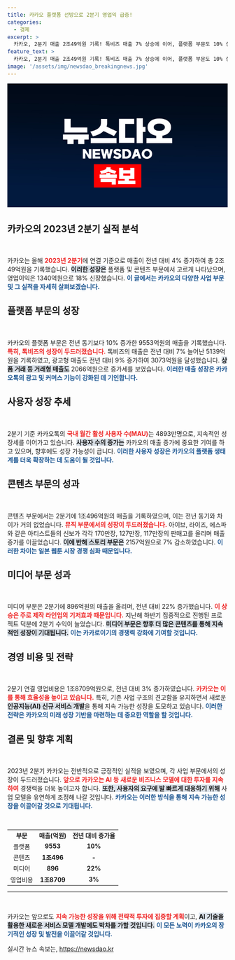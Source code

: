 ```yaml
---
title: 카카오 플랫폼 선방으로 2분기 영업익 급증!
categories:
  - 경제
excerpt: >
  카카오, 2분기 매출 2조49억원 기록! 톡비즈 매출 7% 상승에 이어, 플랫폼 부문도 10% 성장. 카카오톡 사용자 수는 4893만명, AI 서비스 개발로 지속 가능 성장 기반 마련 중. 클릭해서 자세히 확인해보세요!
feature_text: >
  카카오, 2분기 매출 2조49억원 기록! 톡비즈 매출 7% 상승에 이어, 플랫폼 부문도 10% 성장. 카카오톡 사용자 수는 4893만명, AI 서비스 개발로 지속 가능 성장 기반 마련 중. 클릭해서 자세히 확인해보세요!
image: '/assets/img/newsdao_breakingnews.jpg'
---
```


<p><img src="/assets/img/newsdao_breakingnews.jpg" alt="pcversion 속보" /></p>

<h2 data-ke-size="size26">카카오의 2023년 2분기 실적 분석</h2>

<p data-ke-size="size16">&nbsp;</p>

<p>카카오는 올해 <b><span style="color: #ee2323;">2023년 2분기</span></b>에 연결 기준으로 매출이 전년 대비 4% 증가하여 총 2조49억원을 기록했습니다. <b><span style="background-color: #21538527;">이러한 성장은</span></b> 플랫폼 및 콘텐츠 부문에서 고르게 나타났으며, 영업이익은 1340억원으로 18% 신장했습니다. <b><span style="color: #1a5490;">이 글에서는 카카오의 다양한 사업 부문 및 그 실적을 자세히 살펴보겠습니다.</span></b></p>

<h2 data-ke-size="size26">플랫폼 부문의 성장</h2>

<p data-ke-size="size16">&nbsp;</p>

<p>카카오의 플랫폼 부문은 전년 동기보다 10% 증가한 9553억원의 매출을 기록했습니다. <b><span style="color: #ee2323;">특히, 톡비즈의 성장이 두드러졌습니다.</span></b> 톡비즈의 매출은 전년 대비 7% 늘어난 5139억원을 기록하였고, 광고형 매출도 전년 대비 9% 증가하여 3073억원을 달성했습니다. <b><span style="background-color: #21538527;">상품 거래 등 거래형 매출도</span></b> 2066억원으로 증가세를 보였습니다. <b><span style="color: #1a5490;">이러한 매출 성장은 카카오톡의 광고 및 커머스 기능이 강화된 데 기인합니다.</span></b></p>

<h2 data-ke-size="size26">사용자 성장 추세</h2>

<p data-ke-size="size16">&nbsp;</p>

<p>2분기 기준 카카오톡의 <b><span style="color: #ee2323;">국내 월간 활성 사용자 수(MAU)</span></b>는 4893만명으로, 지속적인 성장세를 이어가고 있습니다. <b><span style="background-color: #21538527;">사용자 수의 증가는</span></b> 카카오의 매출 증가에 중요한 기여를 하고 있으며, 향후에도 성장 가능성이 큽니다. <b><span style="color: #1a5490;">이러한 사용자 성장은 카카오의 플랫폼 생태계를 더욱 확장하는 데 도움이 될 것입니다.</span></b></p>

<h2 data-ke-size="size26">콘텐츠 부문의 성과</h2>

<p data-ke-size="size16">&nbsp;</p>

<p>콘텐츠 부문에서는 2분기에 1조496억원의 매출을 기록하였으며, 이는 전년 동기와 차이가 거의 없었습니다. <b><span style="color: #ee2323;">뮤직 부문에서의 성장이 두드러졌습니다.</span></b> 아이브, 라이즈, 에스파와 같은 아티스트들의 신보가 각각 170만장, 127만장, 117만장의 판매고를 올리며 매출 증가를 이끌었습니다. <b><span style="background-color: #21538527;">이에 반해 스토리 부문은</span></b> 2157억원으로 7% 감소하였습니다. <b><span style="color: #1a5490;">이러한 차이는 일본 웹툰 시장 경쟁 심화 때문입니다.</span></b></p>

<h2 data-ke-size="size26">미디어 부문 성과</h2>

<p data-ke-size="size16">&nbsp;</p>

<p>미디어 부문은 2분기에 896억원의 매출을 올리며, 전년 대비 22% 증가했습니다. <b><span style="color: #ee2323;">이 상승은 주로 제작 라인업의 기저효과 때문입니다.</span></b> 지난해 하반기 집중적으로 진행된 프로젝트 덕분에 2분기 수익이 늘었습니다. <b><span style="background-color: #21538527;">미디어 부문은 향후 더 많은 콘텐츠를 통해 지속적인 성장이 기대됩니다.</span></b> <b><span style="color: #1a5490;">이는 카카로이기의 경쟁력 강화에 기여할 것입니다.</span></b></p>

<h2 data-ke-size="size26">경영 비용 및 전략</h2>

<p data-ke-size="size16">&nbsp;</p>

<p>2분기 연결 영업비용은 1조8709억원으로, 전년 대비 3% 증가하였습니다. <b><span style="color: #ee2323;">카카오는 이를 통해 효율성을 높이고 있습니다.</span></b> 특히, 기존 사업 구조의 견고함을 유지하면서 새로운 <b><span style="background-color: #21538527;">인공지능(AI) 신규 서비스 개발</span></b>을 통해 지속 가능한 성장을 도모하고 있습니다. <b><span style="color: #1a5490;">이러한 전략은 카카오의 미래 성장 기반을 마련하는 데 중요한 역할을 할 것입니다.</span></b></p>

<h2 data-ke-size="size26">결론 및 향후 계획</h2>

<p data-ke-size="size16">&nbsp;</p>

<p>2023년 2분기 카카오는 전반적으로 긍정적인 실적을 보였으며, 각 사업 부문에서의 성장이 두드러졌습니다. <b><span style="color: #ee2323;">앞으로 카카오는 AI 등 새로운 비즈니스 모델에 대한 투자를 지속하여</span></b> 경쟁력을 더욱 높이고자 합니다. <b><span style="background-color: #21538527;">또한, 사용자의 요구에 발 빠르게 대응하기 위해</span></b> 사업 모델을 유연하게 조정해 나갈 것입니다. <b><span style="color: #1a5490;">카카오는 이러한 방식을 통해 지속 가능한 성장을 이끌어갈 것으로 기대됩니다.</span></b></p>

<p data-ke-size="size16">&nbsp;</p>

<table>
    <tr>
        <td style="text-align: center; height: 17px;"><b>부문</b></td>
        <td style="text-align: center; height: 17px;"><b>매출(억원)</b></td>
        <td style="text-align: center; height: 17px;"><b>전년 대비 증가율</b></td>
    </tr>
    <tr>
        <td style="text-align: center; height: 17px;">플랫폼</td>
        <td style="text-align: center; height: 17px;"><b>9553</b></td>
        <td style="text-align: center; height: 17px;"><b>10%</b></td>
    </tr>
    <tr>
        <td style="text-align: center; height: 17px;">콘텐츠</td>
        <td style="text-align: center; height: 17px;"><b>1조496</b></td>
        <td style="text-align: center; height: 17px;"><b>-</b></td>
    </tr>
    <tr>
        <td style="text-align: center; height: 17px;">미디어</td>
        <td style="text-align: center; height: 17px;"><b>896</b></td>
        <td style="text-align: center; height: 17px;"><b>22%</b></td>
    </tr>
    <tr>
        <td style="text-align: center; height: 17px;">영업비용</td>
        <td style="text-align: center; height: 17px;"><b>1조8709</b></td>
        <td style="text-align: center; height: 17px;"><b>3%</b></td>
    </tr>
</table>

<hr> 

<p data-ke-size="size16">&nbsp;</p> 

<p>카카오는 앞으로도 <b><span style="color: #ee2323;">지속 가능한 성장을 위해 전략적 투자에 집중할 계획</span></b>이고, <b><span style="background-color: #21538527;">AI 기술을 활용한 새로운 서비스 모델 개발에도 박차를 가할 것입니다.</span></b> <b><span style="color: #1a5490;">이 모든 노력이 카카오의 장기적인 성장 및 발전을 이끌어갈 것입니다.</span></b></p>
실시간 뉴스 속보는, <a href="https://newsdao.kr" rel="dofollow">https://newsdao.kr</a>


